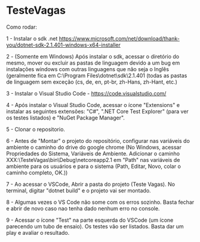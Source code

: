 # TesteVagas

Como rodar:


1 - Instalar o sdk .net https://www.microsoft.com/net/download/thank-you/dotnet-sdk-2.1.401-windows-x64-installer

2 - (Somente em Windows) Após instalar o sdk, acessar o diretório do mesmo, mover ou excluir as pastas de linguagem devido a um bug em instalações windows com outras linguagens que não seja o Inglês (geralmente fica em C:\Program Files\dotnet\sdk\2.1.401 (todas as pastas de linguagem sem exceção (cs, de, en, pt-br, zh-Hans, zh-Hant, etc.) 

3 - Instalar o Visual Studio Code - https://code.visualstudio.com/

4 - Após instalar o Visual Studio Code, acessar o ícone "Extensions" e instalar as seguintes extensões: "C#", ".NET Core Test Explorer" (para ver os testes listados) e "NuGet Package Manager".     

5 - Clonar o repositorio.  

6 - Antes de "Montar" o projeto do repositório, configurar nas variáveis do ambiente o caminho do drive do google chrome (No Windows, acessar Propriedades do Sistema, Variáveis de Ambiente. Adicionar o caminho XXX:\TesteVagas\bin\Debug\netcoreapp2.1 em "Path" nas variáveis de ambiente para os usuários e para o sistema (Path, Editar, Novo, colar o caminho completo, OK.))

7 - Ao acessar o VSCode, Abrir a pasta do projeto (Teste Vagas). No terminal, digitar "dotnet build" e o projeto vai ser montado. 

8 - Algumas vezes o VS Code não some com os erros sozinho. Basta fechar e abrir de novo caso nao  tenha dado nenhum erro no console. 

9 - Acessar o ícone "Test" na parte esquerda do VSCode (um ícone parecendo um tubo de ensaio). Os testes vão ser listados. Basta dar um play e avaliar o resultado.       